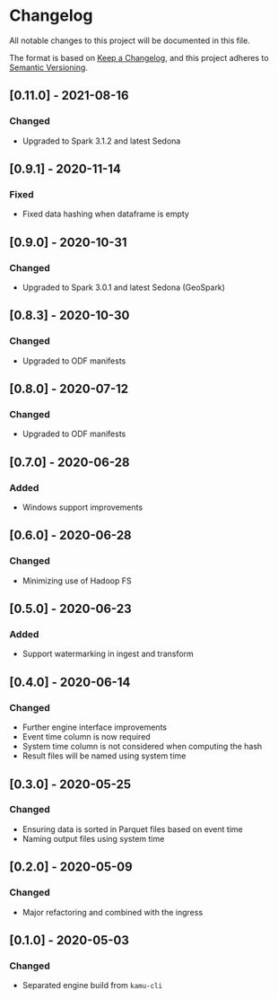 # Changelog
All notable changes to this project will be documented in this file.

The format is based on [Keep a Changelog](https://keepachangelog.com/en/1.0.0/),
and this project adheres to [Semantic Versioning](https://semver.org/spec/v2.0.0.html).

## [0.11.0] - 2021-08-16
### Changed
- Upgraded to Spark 3.1.2 and latest Sedona

## [0.9.1] - 2020-11-14
### Fixed
- Fixed data hashing when dataframe is empty

## [0.9.0] - 2020-10-31
### Changed
- Upgraded to Spark 3.0.1 and latest Sedona (GeoSpark)

## [0.8.3] - 2020-10-30
### Changed
- Upgraded to ODF manifests

## [0.8.0] - 2020-07-12
### Changed
- Upgraded to ODF manifests

## [0.7.0] - 2020-06-28
### Added
- Windows support improvements

## [0.6.0] - 2020-06-28
### Changed
- Minimizing use of Hadoop FS

## [0.5.0] - 2020-06-23
### Added
- Support watermarking in ingest and transform

## [0.4.0] - 2020-06-14
### Changed
- Further engine interface improvements
- Event time column is now required
- System time column is not considered when computing the hash
- Result files will be named using system time

## [0.3.0] - 2020-05-25
### Changed
- Ensuring data is sorted in Parquet files based on event time
- Naming output files using system time

## [0.2.0] - 2020-05-09
### Changed
- Major refactoring and combined with the ingress

## [0.1.0] - 2020-05-03
### Changed
- Separated engine build from `kamu-cli`
